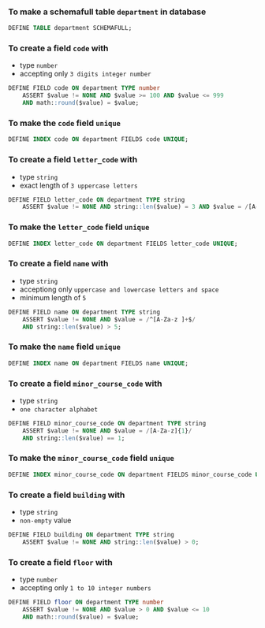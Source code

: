### To make a schemafull table `department` in database
```sql
DEFINE TABLE department SCHEMAFULL;
```

### To create a field `code` with
- type `number`
- accepting only `3 digits integer number`
```sql
DEFINE FIELD code ON department TYPE number 
    ASSERT $value != NONE AND $value >= 100 AND $value <= 999 
    AND math::round($value) = $value;
```
### To make the `code` field `unique`
```sql
DEFINE INDEX code ON department FIELDS code UNIQUE;
```

### To create a field `letter_code` with
- type `string`
- exact length of `3 uppercase letters`
```sql
DEFINE FIELD letter_code ON department TYPE string 
    ASSERT $value != NONE AND string::len($value) = 3 AND $value = /[A-Z]{3}/;
```

### To make the `letter_code` field `unique`
```sql
DEFINE INDEX letter_code ON department FIELDS letter_code UNIQUE;
```

### To create a field `name` with
- type `string`
- acceptiong only `uppercase and lowercase letters and space`
- minimum length of `5`

```sql
DEFINE FIELD name ON department TYPE string 
    ASSERT $value != NONE AND $value = /^[A-Za-z ]+$/
    AND string::len($value) > 5;
```

### To make the `name` field `unique`
```sql
DEFINE INDEX name ON department FIELDS name UNIQUE;
```

### To create a field `minor_course_code` with
- type `string`
- `one character alphabet`

```sql
DEFINE FIELD minor_course_code ON department TYPE string 
    ASSERT $value != NONE AND $value = /[A-Za-z]{1}/
    AND string::len($value) == 1;
```

### To make the `minor_course_code` field `unique`
```sql
DEFINE INDEX minor_course_code ON department FIELDS minor_course_code UNIQUE;
```

### To create a field `building` with
- type `string`
- `non-empty` value
  
```sql
DEFINE FIELD building ON department TYPE string 
    ASSERT $value != NONE AND string::len($value) > 0;
```
### To create a field `floor` with
- type `number`
- accepting only `1 to 10 integer numbers` 

```sql
DEFINE FIELD floor ON department TYPE number 
    ASSERT $value != NONE AND $value > 0 AND $value <= 10 
    AND math::round($value) = $value;
```